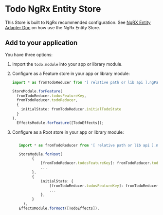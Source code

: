 # Todo NgRx Entity Store

This Store is built to NgRx recommended configuration. See [NgRX Entity Adapter Doc](https://ngrx.io/guide/entity/adapter) on how use the NgRx Entity Store.

## Add to your application

You have three options:

1. Import the `todo.module` into your app or library module.
2. Configure as a Feature store in your app or library module:

   ```typescript
   import * as fromTodoReducer from '[ relative path or lib api ].ngPatAccountReducer';

   StoreModule.forFeature(
     fromTodoReducer.todosFeatureKey,
     fromTodoReducer.todoReducer,
     {
       initialState: fromTodoReducer.initialTodoState
     }
   ),
     EffectsModule.forFeature([TodoEffects]);
   ```

3. Configure as a Root store in your app or library module:

   ```typescript

      import * as fromTodoReducer from '[ relative path or lib api ].ngPatAccountReducer';

      StoreModule.forRoot(
            {
                [fromTodoReducer.todosFeatureKey]: fromTodoReducer.todoReducer,
                ...
            },
            {
                initialState: {
                    [fromTodoReducer.todosFeatureKey]: fromTodoReducer.initialTodoState,
                    ...
                },
            }
        ),
      EffectsModule.forRoot([TodoEffects]),
   ```
